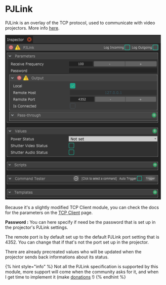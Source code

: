 # PJLink

PJLink is an overlay of the TCP protocol, used to communicate with video projectors. More info [here](https://pjlink.jbmia.or.jp/english/).

![The parameters for this module are almost the same as the TCP Client.](../../.gitbook/assets/pjlink.png)

Because it's a slightly modified TCP Client module, you can check the docs for the parameters on the [TCP Client](tcp-client.md) page.

**Password :** You can here specify if need be the password that is set up in the projector's PJLink settings.

The remote port is by default set up to the default PJLink port setting that is 4352. You can change that if that's not the port set up in the projector.

There are already precreated values who will be updated when the projector sends back informations about its status.

{% hint style="info" %}
Not all the PJLink specification is supported by this module, more support will come when the community asks for it, and when I get time to implement it \(make [donations](https://github.com/sponsors/benkuper) !\)
{% endhint %}



